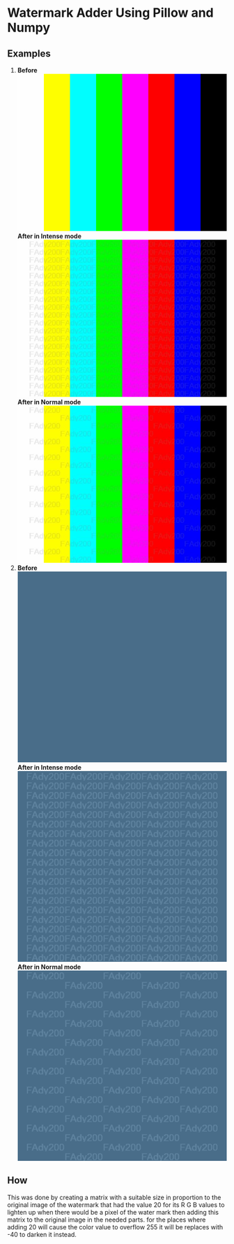 # Watermark Adder Using Pillow and Numpy

## Examples

1. **Before**    
   ![rainbowTest](/rainbowTest.jpg)  
   **After in Intense mode**  
   ![rainbowTestIntense](/images/rainbowTestIntense.jpg)  
   **After in Normal mode**  
   ![rainbowTEstNormal](images/rainbowTestNormal.jpg)  
2. **Before**  
   ![solidTest](solidTest.png)  
   **After in Intense mode**  
   ![solidTestIntense](images/solidTestIntense.png)  
   **After in Normal mode**  
   ![solidTestNormal](images/solidTestNormal.png)  

## How

This was done by creating a matrix with a suitable size in proportion to the original image of the watermark that had the value 20 for its R G B values to lighten up when there would be a pixel of the water mark then adding this matrix to the original image in the needed parts.
for the places where adding 20 will cause the color value to overflow 255 it will be replaces with -40 to darken it instead.
